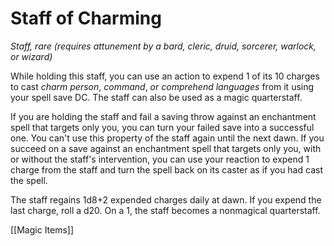 # Staff of Charming

*Staff, rare (requires attunement by a bard, cleric, druid, sorcerer, warlock, or wizard)*

While holding this staff, you can use an action to expend 1 of its 10 charges to cast *charm person*, *command*, *or comprehend languages* from it using your spell save DC. The staff can also be used as a magic quarterstaff.

If you are holding the staff and fail a saving throw against an enchantment spell that targets only you, you can turn your failed save into a successful one. You can't use this property of the staff again until the next dawn. If you succeed on a save against an enchantment spell that targets only you, with or without the staff's intervention, you can use your reaction to expend 1 charge from the staff and turn the spell back on its caster as if you had cast the spell.

The staff regains 1d8+2 expended charges daily at dawn. If you expend the last charge, roll a d20. On a 1, the staff becomes a nonmagical quarterstaff.


[[Magic Items]]